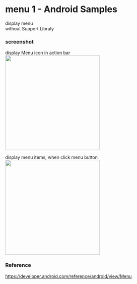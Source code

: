 menu 1 - Android Samples
===============

display menu <br/>
without Support Libraly<br/>

### screenshot <br/>
display Menu  icon in action bar
<image src="https://raw.githubusercontent.com/ohwada/Android_Samples/master/Menu1/screenshot/screenshot_menu_main.png" width="300" /><br/>

display menu items, when click menu button <br/>
<image src="https://raw.githubusercontent.com/ohwada/Android_Samples/master/Menu1/screenshot/screenshot_menu_items.png" width="300" /><br/>

### Reference <br/>
https://developer.android.com/reference/android/view/Menu
